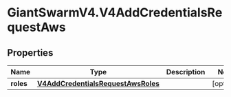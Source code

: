 # GiantSwarmV4.V4AddCredentialsRequestAws

## Properties
Name | Type | Description | Notes
------------ | ------------- | ------------- | -------------
**roles** | [**V4AddCredentialsRequestAwsRoles**](V4AddCredentialsRequestAwsRoles.md) |  | [optional] 


